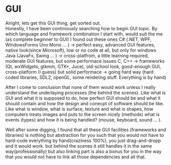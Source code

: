 # GUI

Alright, lets get this GUI thing, get sorted out.  \
Honestly, I have been continiously searching how to begin GUI topic. 
By which language and framework combination I start with, would suit the me (as complete beginner to GUI)
I found out these ones 
  C# (.NET, WPF, WindowsForms Uno Mono ... ) -> perfect easy, advanced GUI features, native look(since Microsoft), low or no code at all,  but only for windows
  Java (JavaFx, Swing ... ) -> cross-platfrom, a little learning required, moderate GUI features, but some performace issues 
  C, C++
      -> frameworks (Qt, wxWidgets, gtkmm, GTK+, Juce), old-school look, good-enough GUI, cross-platform (I guess) but solid performace
      -> going hard way (hard coded libraries, SDL2, openGL, some rendering stuff. Everything is by hand)
      
After I come to conclusion that none of them would work unless I really understand the underlaying processes (the behind the scenes). 
Like what is GUI and what it is supposed to do, how perfect GUI should be and what it should contain and how the design and conecpt of software should be like.
Like what is window, what is surface,  texture and what is shapes, how computers treats images and puts to the screen nicely (methods)
what is events (types) and how it is being handled? (mouse, keyboard, sound ... ). 

Well after some digging, I found that all these GUI facilities (frameworks and libraries) is nothing but abstraction for you such that you would not have to 
hard-code everything by hand(craziness 100%), you just drag-and-dropp and it would work. 
but behind the scenes it still handles it in the same way(professionally) but also linking part is also a bonus for you in the way that you would not have to link all those 
dependencies and all that.
